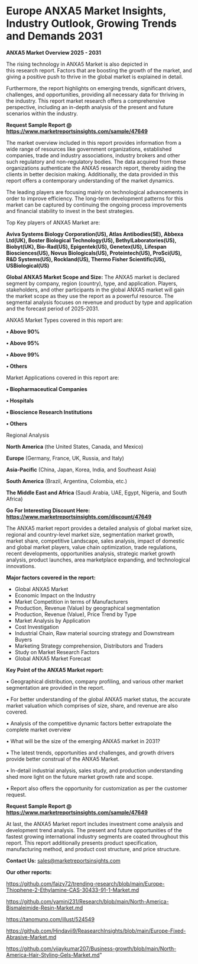 # Europe ANXA5 Market Insights, Industry Outlook, Growing Trends and Demands 2031

<Strong> ANXA5 Market Overview 2025 - 2031</strong>

The rising technology in ANXA5 Market is also depicted in this research report. Factors that are boosting the growth of the market, and giving a positive push to thrive in the global market is explained in detail.

Furthermore, the report highlights on emerging trends, significant drivers, challenges, and opportunities, providing all necessary data for thriving in the industry. This report market research offers a comprehensive perspective, including an in-depth analysis of the present and future scenarios within the industry.

<strong>Request Sample Report @ <a href=https://www.marketreportsinsights.com/sample/47649>https://www.marketreportsinsights.com/sample/47649</a></strong>

The market overview included in this report provides information from a wide range of resources like government organizations, established companies, trade and industry associations, industry brokers and other such regulatory and non-regulatory bodies. The data acquired from these organizations authenticate the ANXA5 research report, thereby aiding the clients in better decision making. Additionally, the data provided in this report offers a contemporary understanding of the market dynamics.

The leading players are focusing mainly on technological advancements in order to improve efficiency. The long-term development patterns for this market can be captured by continuing the ongoing process improvements and financial stability to invest in the best strategies.

Top Key players of ANXA5 Market are:

<strong>Aviva Systems Biology Corporation(US), Atlas Antibodies(SE), Abbexa Ltd(UK), Boster Biological Technology(US), BethylLaboratories(US), Biobyt(UK), Bio-Rad(US), Epigentek(US), Genetex(US), Lifespan Biosciences(US), Novus Biologicals(US), Proteintech(US), ProSci(US), R&D Systems(US), Rockland(US), Thermo Fisher Scientific(US), USBiological(US)</strong>

<strong><b>Global ANXA5 Market Scope and Size:</b></strong>
The ANXA5 market is declared segment by company, region (country), type, and application. Players, stakeholders, and other participants in the global ANXA5 market will gain the market scope as they use the report as a powerful resource. The segmental analysis focuses on revenue and product by type and application and the forecast period of 2025-2031.

ANXA5 Market Types covered in this report are:

<strong>•  Above 90%

•  Above 95%

•  Above 99%

•  Others</strong>

Market Applications covered in this report are:

<strong>•  Biopharmaceutical Companies

•  Hospitals

•  Bioscience Research Institutions

•  Others</strong> 

Regional Analysis

<strong>North America</strong> (the United States, Canada, and Mexico)

<strong>Europe</strong> (Germany, France, UK, Russia, and Italy)

<strong>Asia-Pacific</strong> (China, Japan, Korea, India, and Southeast Asia)

<strong>South America</strong> (Brazil, Argentina, Colombia, etc.)

<strong>The Middle East and Africa</strong> (Saudi Arabia, UAE, Egypt, Nigeria, and South Africa)

<strong>Go For Interesting Discount Here: <a href=https://www.marketreportsinsights.com/discount/47649>https://www.marketreportsinsights.com/discount/47649</a></strong>

The ANXA5 market report provides a detailed analysis of global market size, regional and country-level market size, segmentation market growth, market share, competitive Landscape, sales analysis, impact of domestic and global market players, value chain optimization, trade regulations, recent developments, opportunities analysis, strategic market growth analysis, product launches, area marketplace expanding, and technological innovations.

<strong><b>Major factors covered in the report:</b></strong>
<ul>
  <li>Global ANXA5 Market </li>
  <li>Economic Impact on the Industry</li>
  <li>Market Competition in terms of Manufacturers</li>
  <li>Production, Revenue (Value) by geographical segmentation</li>
  <li>Production, Revenue (Value), Price Trend by Type</li>
  <li>Market Analysis by Application</li>
  <li>Cost Investigation</li>
  <li>Industrial Chain, Raw material sourcing strategy and Downstream Buyers</li>
  <li>Marketing Strategy comprehension, Distributors and Traders</li>
  <li>Study on Market Research Factors</li>
  <li>Global ANXA5 Market Forecast</li>
</ul>

<strong><b>Key Point of the ANXA5 Market report:</b></strong>

• Geographical distribution, company profiling, and various other market segmentation are provided in the report.

• For better understanding of the global ANXA5 market status, the accurate market valuation which comprises of size, share, and revenue are also covered.

• Analysis of the competitive dynamic factors better extrapolate the complete market overview

• What will be the size of the emerging ANXA5 market in 2031?

• The latest trends, opportunities and challenges, and growth drivers provide better construal of the ANXA5 Market.

• In-detail industrial analysis, sales study, and production understanding shed more light on the future market growth rate and scope.

• Report also offers the opportunity for customization as per the customer request.

<strong>Request Sample Report @ <a href=https://www.marketreportsinsights.com/sample/47649>https://www.marketreportsinsights.com/sample/47649</a></strong>

At last, the ANXA5 Market report includes investment come analysis and development trend analysis. The present and future opportunities of the fastest growing international industry segments are coated throughout this report. This report additionally presents product specification, manufacturing method, and product cost structure, and price structure.

<strong>Contact Us:</strong>
sales@marketreportsinsights.com

<strong>Our other reports:</strong>

<a href=https://github.com/faizy72/trending-research/blob/main/Europe-Thiophene-2-Ethylamine-CAS-30433-91-1-Market.md>https://github.com/faizy72/trending-research/blob/main/Europe-Thiophene-2-Ethylamine-CAS-30433-91-1-Market.md</a>

<a href=https://github.com/yamini231/Research/blob/main/North-America-Bismaleimide-Resin-Market.md>https://github.com/yamini231/Research/blob/main/North-America-Bismaleimide-Resin-Market.md</a>

<a href=https://tanomuno.com/illust/524549>https://tanomuno.com/illust/524549</a>

<a href=https://github.com/Hindavii9/ReasearchInsights/blob/main/Europe-Fixed-Abrasive-Market.md>https://github.com/Hindavii9/ReasearchInsights/blob/main/Europe-Fixed-Abrasive-Market.md</a>

<a href=https://github.com/vijaykumar207/Business-growth/blob/main/North-America-Hair-Styling-Gels-Market.md>https://github.com/vijaykumar207/Business-growth/blob/main/North-America-Hair-Styling-Gels-Market.md</a>"
